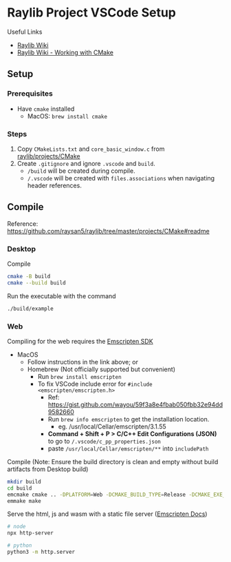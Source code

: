 # Raylib Project VSCode Setup

Useful Links

- [Raylib Wiki](https://github.com/raysan5/raylib/wiki)
- [Raylib Wiki - Working with CMake](https://github.com/raysan5/raylib/wiki/Working-with-CMake)

## Setup

### Prerequisites

- Have `cmake` installed
  - MacOS: `brew install cmake`

### Steps

1. Copy `CMakeLists.txt` and `core_basic_window.c` from [raylib/projects/CMake](https://github.com/raysan5/raylib/tree/master/projects/CMake)
2. Create `.gitignore` and ignore `.vscode` and `build`.
    - `/build` will be created during compile.
    - `/.vscode` will be created with `files.associations` when navigating header references.

## Compile

Reference: <https://github.com/raysan5/raylib/tree/master/projects/CMake#readme>

### Desktop

Compile

```bash
cmake -B build
cmake --build build
```

Run the executable with the command

```bash
./build/example
```

### Web

Compiling for the web requires the [Emscripten SDK](https://emscripten.org/docs/getting_started/downloads.html)

- MacOS
  - Follow instructions in the link above; or  
  - Homebrew (Not officially supported but convenient)
    - Run `brew install emscripten`
    - To fix VSCode include error for `#include <emscripten/emscripten.h>`
      - Ref: <https://gist.github.com/wayou/59f3a8e4fbab050fbb32e94dd9582660>
      - Run `brew info emscripten` to get the installation location.
        - eg. /usr/local/Cellar/emscripten/3.1.55
      - __Command + Shift + P > C/C++ Edit Configurations (JSON)__ to go to `/.vscode/c_pp_properties.json`
      - paste `/usr/local/Cellar/emscripten/**` into `includePath`

Compile (Note: Ensure the build directory is clean and empty without build artifacts from Desktop build)

```bash
mkdir build
cd build
emcmake cmake .. -DPLATFORM=Web -DCMAKE_BUILD_TYPE=Release -DCMAKE_EXE_LINKER_FLAGS="-s USE_GLFW=3" -DCMAKE_EXECUTABLE_SUFFIX=".html"
emmake make
```

Serve the html, js and wasm with a static file server ([Emscripten Docs](https://emscripten.org/docs/getting_started/FAQ.html#faq-local-webserver))

```bash
# node
npx http-server

# python
python3 -m http.server
```
